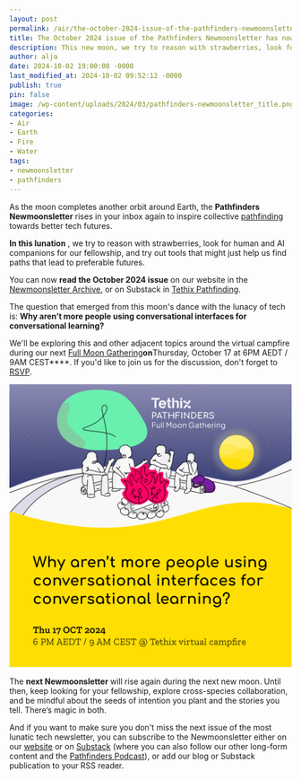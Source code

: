 ```yaml
---
layout: post
permalink: /air/the-october-2024-issue-of-the-pathfinders-newmoonsletter-has-now-risen/
title: The October 2024 issue of the Pathfinders Newmoonsletter has now risen
description: This new moon, we try to reason with strawberries, look for human and AI companions for our fellowship, and try out tools that might just help us find paths that lead to preferable futures.
author: alja
date: 2024-10-02 19:00:00 -0000
last_modified_at: 2024-10-02 09:52:12 -0000
publish: true
pin: false
image: /wp-content/uploads/2024/03/pathfinders-newmoonsletter_title.png
categories:
- Air
- Earth
- Fire
- Water
tags:
- newmoonsletter
- pathfinders
---
```

As the moon completes another orbit around Earth, the **Pathfinders Newmoonsletter** rises in your inbox again to inspire collective [pathfinding](https://tethix.co/pathfinders) towards better tech futures.

**In this lunation** , we try to reason with strawberries, look for human and AI companions for our fellowship, and try out tools that might just help us find paths that lead to preferable futures.

You can now **read the October 2024 issue** on our website in the [Newmoonsletter Archive](https://tethix.co/pathfinders/#newmoonsletter-archive), or on Substack in [Tethix Pathfinding](https://tethix.substack.com/s/pathfinders-newmoonsletter).

The question that emerged from this moon's dance with the lunacy of tech is: **Why aren’t more people using conversational interfaces for conversational learning?**

We'll be exploring this and other adjacent topics around the virtual campfire during our next [Full Moon Gathering](https://lu.ma/8waf9hg6)**on**Thursday, October 17 at 6PM AEDT / 9AM CEST****. If you'd like to join us for the discussion, don't forget to [RSVP](https://lu.ma/8waf9hg6).

[![](/wp-content/uploads/2024/10/pathfinders-full-moon-gathering_2024-10-17.png)](https://lu.ma/8waf9hg6)

The **next Newmoonsletter** will rise again during the next new moon. Until then, keep looking for your fellowship, explore cross-species collaboration, and be mindful about the seeds of intention you plant and the stories you tell. There’s magic in both.

And if you want to make sure you don't miss the next issue of the most lunatic tech newsletter, you can subscribe to the Newmoonsletter either on our [website](https://tethix.co/pathfinders/#subscribe) or on [Substack](https://tethix.substack.com/) (where you can also follow our other long-form content and the [Pathfinders Podcast](https://tethix.co/pathfinders/#podcast)), or add our blog or Substack publication to your RSS reader.
